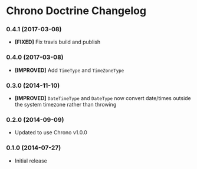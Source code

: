 # Chrono Doctrine Changelog

### 0.4.1 (2017-03-08)

* **[FIXED]** Fix travis build and publish

### 0.4.0 (2017-03-08)

* **[IMPROVED]** Add `TimeType` and `TimeZoneType`

### 0.3.0 (2014-11-10)

* **[IMPROVED]** `DateTimeType` and `DateType` now convert date/times outside the system timezone rather than throwing

### 0.2.0 (2014-09-09)

* Updated to use Chrono v1.0.0

### 0.1.0 (2014-07-27)

* Initial release
